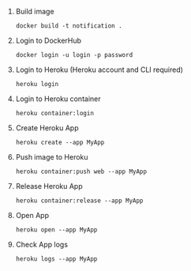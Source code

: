 1. Build image
    
    `docker build -t notification .`

2. Login to DockerHub
    
    `docker login -u login -p password`

3. Login to Heroku (Heroku account and CLI required)

    `heroku login`
    
4. Login to Heroku container

    `heroku container:login`
    
5. Create Heroku App

    `heroku create --app MyApp`
    
6. Push image to Heroku

    `heroku container:push web --app MyApp`
  
7. Release Heroku App

    `heroku container:release --app MyApp`

8. Open App 

    `heroku open --app MyApp`

9. Check App logs

    `heroku logs --app MyApp`
